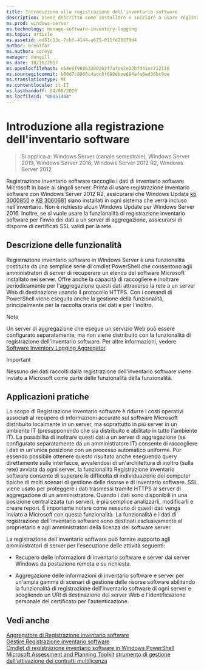 ```yaml
---
title: Introduzione alla registrazione dell'inventario software
description: Viene descritto come installare e iniziare a usare registrazione inventario software
ms.prod: windows-server
ms.technology: manage-software-inventory-logging
ms.topic: article
ms.assetid: ed51c13c-7cbf-4144-a675-011fd29379d4
author: brentfor
ms.author: coreyp
manager: dongill
ms.date: 10/16/2017
ms.openlocfilehash: e54e8f96863280263f7afee2e32bfd41ec712110
ms.sourcegitcommit: b00d7c8968c4adc8f699dbee694afe6ed36bc9de
ms.translationtype: MT
ms.contentlocale: it-IT
ms.lasthandoff: 04/08/2020
ms.locfileid: "80851444"
---
```

# <a name="get-started-with-software-inventory-logging"></a>Introduzione alla registrazione dell'inventario software

>Si applica a: Windows Server (canale semestrale), Windows Server 2019, Windows Server 2016, Windows Server 2012 R2, Windows Server 2012

 Registrazione inventario software raccoglie i dati di inventario software Microsoft in base ai singoli server. Prima di usare registrazione inventario software con Windows Server 2012 R2, assicurarsi che Windows Update [kb 3000850](https://support.microsoft.com/kb/3000850) e [KB 3060681](https://support.microsoft.com/kb/3060681) siano installati in ogni sistema che verrà incluso nell'inventario. Non è richiesto alcun Windows Update per Windows Server 2016. Inoltre, se si vuole usare la funzionalità di registrazione inventario software per l'invio dei dati a un server di aggregazione, assicurarsi di disporre di certificati SSL validi per la rete.

## <a name="feature-description"></a><a name="BKMK_OVER"></a>Descrizione delle funzionalità
Registrazione inventario software in Windows Server è una funzionalità costituita da una semplice serie di cmdlet PowerShell che consentono agli amministratori di server di recuperare un elenco del software Microsoft installato nei server. Offre anche la capacità di raccogliere e inoltrare periodicamente per l'aggregazione questi dati attraverso la rete a un server Web di destinazione usando il protocollo HTTPS. Con i comandi di PowerShell viene eseguita anche la gestione della funzionalità, principalmente per la raccolta oraria dei dati e per l'inoltro.

> [!NOTE]
> Un server di aggregazione che esegue un servizio Web può essere configurato separatamente, ma non viene distribuito con la funzionalità di registrazione dell'inventario software. Per altre informazioni, vedere [Software Inventory Logging Aggregator](software-inventory-logging-aggregator.md).

> [!IMPORTANT]
> Nessuno dei dati raccolti dalla registrazione dell'inventario software viene inviato a Microsoft come parte delle funzionalità della funzionalità.

## <a name="practical-applications"></a><a name="BKMK_APP"></a>Applicazioni pratiche
Lo scopo di Registrazione inventario software è ridurre i costi operativi associati al recupero di informazioni accurate sul software Microsoft distribuito localmente in un server, ma soprattutto in più server in un ambiente IT (presupponendo che sia distribuito e abilitato in tutto l'ambiente IT). La possibilità di inoltrare questi dati a un server di aggregazione (se configurato separatamente da un amministratore IT) consente di raccogliere i dati in un'unica posizione con un processo automatico uniforme. Pur essendo possibile ottenere questo risultato anche eseguendo query direttamente sulle interfacce, avvalendosi di un'architettura di inoltro (sulla rete) avviata da ogni server, la funzionalità Registrazione inventario software consente di superare le difficoltà di individuazione dei computer tipiche di molti scenari di gestione delle risorse e di inventario software. SSL viene usato per proteggere i dati trasmessi tramite HTTPS al server di aggregazione di un amministratore. Quando i dati sono disponibili in una posizione centralizzata (un server), è più semplice analizzarli, modificarli e creare report. È importante notare come nessuno di questi dati venga inviato a Microsoft con questa funzionalità. La funzionalità e i dati di registrazione dell'inventario software sono destinati esclusivamente al proprietario e agli amministratori della licenza del software server.

La registrazione dell'inventario software può fornire supporto agli amministratori di server per l'esecuzione delle attività seguenti:

-   Recupero delle informazioni di inventario software e server dai server Windows da postazione remota e su richiesta.

-   Aggregazione delle informazioni di inventario software e server per un'ampia gamma di scenari di gestione delle risorse software abilitando la funzionalità di registrazione dell'inventario software di ogni server e scegliendo un URI di destinazione del server Web e l'identificazione personale del certificato per l'autenticazione.

## <a name="see-also"></a>Vedi anche
[Aggregatore di Registrazione inventario software](https://technet.microsoft.com/library/mt572043.aspx)<br>
[Gestire Registrazione inventario software](manage-software-inventory-logging.md)<br>
[Cmdlet di registrazione inventario software in Windows PowerShell](https://technet.microsoft.com/library/dn283390.aspx)<br>
[Microsoft Assessment and Planning Toolkit](https://www.microsoft.com/download/en/details.aspx?id=7826)
[strumento di gestione dell'attivazione dei contratti multilicenza](https://blogs.technet.com/b/volume-licensing/)

